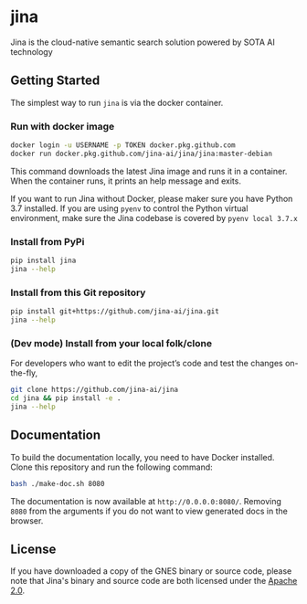 # jina
Jina is the cloud-native semantic search solution powered by SOTA AI technology



## Getting Started

The simplest way to run `jina` is via the docker container. 

### Run with docker image

```bash
docker login -u USERNAME -p TOKEN docker.pkg.github.com
docker run docker.pkg.github.com/jina-ai/jina/jina:master-debian
```

This command downloads the latest Jina image and runs it in a container. When the container runs, it prints an help message and exits.


If you want to run Jina without Docker, please maker sure you have Python 3.7 installed. 
If you are using `pyenv` to control the Python virtual environment, make sure the Jina codebase is covered by `pyenv local 3.7.x`

### Install from PyPi
 
```bash
pip install jina
jina --help
```

### Install from this Git repository

```bash
pip install git+https://github.com/jina-ai/jina.git
jina --help
```

### (Dev mode) Install from your local folk/clone 

For developers who want to edit the project’s code and test the changes on-the-fly, 

```bash
git clone https://github.com/jina-ai/jina
cd jina && pip install -e .
jina --help
``` 
  
  
## Documentation 

To build the documentation locally, you need to have Docker installed. Clone this repository and run the following command: 
```bash
bash ./make-doc.sh 8080
```

The documentation is now available at `http://0.0.0.0:8080/`.  Removing `8080` from the arguments if you do not want to view generated docs in the browser. 

## License

If you have downloaded a copy of the GNES binary or source code, please note that Jina's binary and source code are both licensed under the [Apache 2.0](LICENSE).
